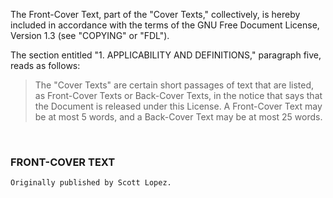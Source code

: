 The Front-Cover Text, part of the "Cover Texts," collectively, is hereby included in accordance with the terms of the GNU Free Document License, Version 1.3 (see "COPYING" or "FDL").

The section entitled "1. APPLICABILITY AND DEFINITIONS," paragraph five, reads as follows:
>The "Cover Texts" are certain short passages of text that are listed,
as Front-Cover Texts or Back-Cover Texts, in the notice that says that
the Document is released under this License. A Front-Cover Text may be
at most 5 words, and a Back-Cover Text may be at most 25 words.

&nbsp;

### FRONT-COVER TEXT

```
Originally published by Scott Lopez.
```

